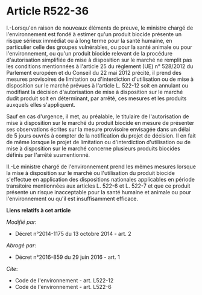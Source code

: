 # Article R522-36

I.-Lorsqu'en raison de nouveaux éléments de preuve, le ministre chargé de l'environnement est fondé à estimer qu'un produit
biocide présente un risque sérieux immédiat ou à long terme pour la santé humaine, en particulier celle des groupes
vulnérables, ou pour la santé animale ou pour l'environnement, ou qu'un produit biocide relevant de la procédure
d'autorisation simplifiée de mise à disposition sur le marché ne remplit pas les conditions mentionnées à l'article 25 du
règlement (UE) n° 528/2012 du Parlement européen et du Conseil du 22 mai 2012 précité, il prend des mesures provisoires de
limitation ou d'interdiction d'utilisation ou de mise à disposition sur le marché prévues à l'article L. 522-12 soit en
annulant ou modifiant la décision d'autorisation de mise à disposition sur le marché dudit produit soit en déterminant, par
arrêté, ces mesures et les produits auxquels elles s'appliquent. 

Sauf en cas d'urgence, il met, au préalable, le titulaire de l'autorisation de mise à disposition sur le marché du produit
biocide en mesure de présenter ses observations écrites sur la mesure provisoire envisagée dans un délai de 5 jours ouvrés à
compter de la notification du projet de décision. Il en fait de même lorsque le projet de limitation ou d'interdiction
d'utilisation ou de mise à disposition sur le marché concerne plusieurs produits biocides définis par l'arrêté susmentionné. 

II.-Le ministre chargé de l'environnement prend les mêmes mesures lorsque la mise à disposition sur le marché ou
l'utilisation du produit biocide s'effectue en application des dispositions nationales applicables en période transitoire
mentionnées aux articles L. 522-6 et L. 522-7 et que ce produit présente un risque inacceptable pour la santé humaine et
animale ou pour l'environnement ou qu'il est insuffisamment efficace.

**Liens relatifs à cet article**

_Modifié par_:

  - Décret n°2014-1175 du 13 octobre 2014 - art. 2

_Abrogé par_:

  - Décret n°2016-859 du 29 juin 2016 - art. 1

_Cite_:

  - Code de l'environnement - art. L522-12
  - Code de l'environnement - art. L522-6
